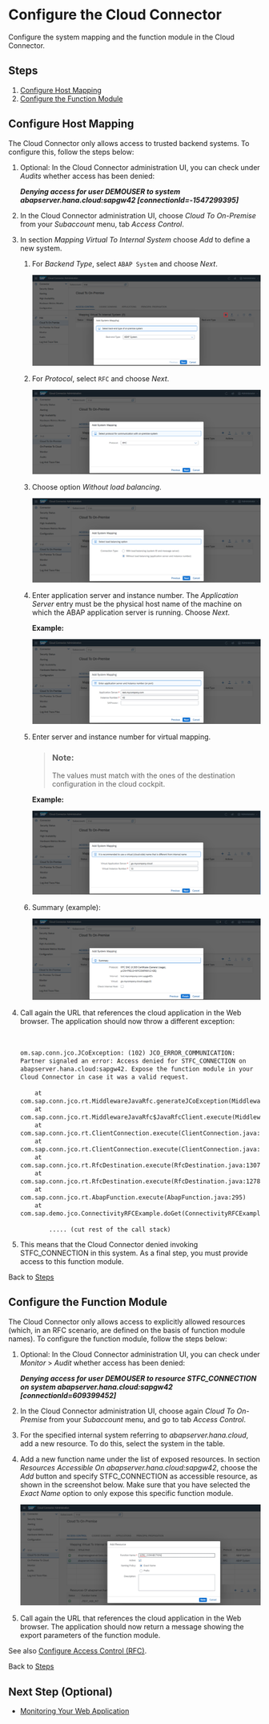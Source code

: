 <!-- loio783a96e7e92342bdb7cb7c2a1be4ab54 -->

# Configure the Cloud Connector

Configure the system mapping and the function module in the Cloud Connector.



<a name="loio783a96e7e92342bdb7cb7c2a1be4ab54__Steps_Configure_CC"/>

## Steps

1.  [Configure Host Mapping](configure-the-cloud-connector-783a96e.md#loio783a96e7e92342bdb7cb7c2a1be4ab54__Map)
2.  [Configure the Function Module](configure-the-cloud-connector-783a96e.md#loio783a96e7e92342bdb7cb7c2a1be4ab54__Config)



<a name="loio783a96e7e92342bdb7cb7c2a1be4ab54__Map"/>

## Configure Host Mapping

The Cloud Connector only allows access to trusted backend systems. To configure this, follow the steps below:

1.  Optional: In the Cloud Connector administration UI, you can check under *Audits* whether access has been denied:

    ***Denying access for user DEMOUSER to system abapserver.hana.cloud:sapgw42 \[connectionId=-1547299395\]***

2.  In the Cloud Connector administration UI, choose *Cloud To On-Premise* from your *Subaccount* menu, tab *Access Control*.
3.  In section *Mapping Virtual To Internal System* choose *Add* to define a new system.
    1.  For *Backend Type*, select `ABAP System` and choose *Next*.

        ![](images/SCC_CS_AccessControlHTTP_-_SystemParameters_BackEnd_756de88.png)

    2.  For *Protocol*, select `RFC` and choose *Next*.

        ![](images/CS_CF_RFC_Tutorial_-_Protocol_6d94fb9.png)

    3.  Choose option *Without load balancing*.

        ![](images/CS_CF_RFC_Tutorial_-_ChooseLoadBalancer_e40c0d1.png)

    4.  Enter application server and instance number. The *Application Server* entry must be the physical host name of the machine on which the ABAP application server is running. Choose *Next*.

        **Example:**

        ![](images/SCC_CS_Tutorial_RFC_ABAP_-_AppServer_2eb3507.png)

    5.  Enter server and instance number for virtual mapping.

        > ### Note:  
        > The values must match with the ones of the destination configuration in the cloud cockpit.

        **Example:**

        ![](images/SCC_CS_Tutorial_RFC_ABAP_-_VirtualAppServer_c3a365f.png)

    6.  Summary \(example\):

        ![](images/SCC_CS_Tutorial_RFC_ABAP_-_Summary_caf6a54.png)


4.  Call again the URL that references the cloud application in the Web browser. The application should now throw a different exception:

    ```
    
    
    om.sap.conn.jco.JCoException: (102) JCO_ERROR_COMMUNICATION:  Partner signaled an error: Access denied for STFC_CONNECTION on abapserver.hana.cloud:sapgw42. Expose the function module in your Cloud Connector in case it was a valid request.
    
        at com.sap.conn.jco.rt.MiddlewareJavaRfc.generateJCoException(MiddlewareJavaRfc.java:632)
        at com.sap.conn.jco.rt.MiddlewareJavaRfc$JavaRfcClient.execute(MiddlewareJavaRfc.java:1764)
        at com.sap.conn.jco.rt.ClientConnection.execute(ClientConnection.java:1110)
        at com.sap.conn.jco.rt.ClientConnection.execute(ClientConnection.java:943)
        at com.sap.conn.jco.rt.RfcDestination.execute(RfcDestination.java:1307)
        at com.sap.conn.jco.rt.RfcDestination.execute(RfcDestination.java:1278)
        at com.sap.conn.jco.rt.AbapFunction.execute(AbapFunction.java:295)
        at com.sap.demo.jco.ConnectivityRFCExample.doGet(ConnectivityRFCExample.java:55)
    
            ..... (cut rest of the call stack)
    
    ```

5.  This means that the Cloud Connector denied invoking STFC\_CONNECTION in this system. As a final step, you must provide access to this function module.

Back to [Steps](configure-the-cloud-connector-783a96e.md#loio783a96e7e92342bdb7cb7c2a1be4ab54__Steps_Configure_CC)



<a name="loio783a96e7e92342bdb7cb7c2a1be4ab54__Config"/>

## Configure the Function Module

The Cloud Connector only allows access to explicitly allowed resources \(which, in an RFC scenario, are defined on the basis of function module names\). To configure the function module, follow the steps below:

1.  Optional: In the Cloud Connector administration UI, you can check under *Monitor* \> *Audit* whether access has been denied:

    ***Denying access for user DEMOUSER to resource STFC\_CONNECTION on system abapserver.hana.cloud:sapgw42 \[connectionId=609399452\]***

2.  In the Cloud Connector administration UI, choose again *Cloud To On-Premise* from your *Subaccount* menu, and go to tab *Access Control*.
3.  For the specified internal system referring to *abapserver.hana.cloud*, add a new resource. To do this, select the system in the table.
4.  Add a new function name under the list of exposed resources. In section *Resources Accessible On abapserver.hana.cloud:sapgw42*, choose the *Add* button and specify STFC\_CONNECTION as accessible resource, as shown in the screenshot below. Make sure that you have selected the *Exact Name* option to only expose this specific function module.

    ![](images/SCC_CS_Tutorial_RFC_ABAP_-_AddResource_a38632e.png)

5.  Call again the URL that references the cloud application in the Web browser. The application should now return a message showing the export parameters of the function module.

See also [Configure Access Control \(RFC\)](configure-access-control-rfc-ca58689.md).

Back to [Steps](configure-the-cloud-connector-783a96e.md#loio783a96e7e92342bdb7cb7c2a1be4ab54__Steps_Configure_CC)



<a name="loio783a96e7e92342bdb7cb7c2a1be4ab54__monitoring"/>

## Next Step \(Optional\)

-   [Monitoring Your Web Application](monitoring-your-web-application-e2ce724.md)


